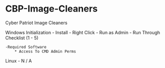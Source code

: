# CBP-Image-Cleaners
Cyber Patriot Image Cleaners

Windows Initialization
	- Install
	- Right Click
	- Run as Admin
	- Run Through Checklist (1 - 5)

	-Required Software
		* Access To CMD Admin Perms

Linux
	- N / A

